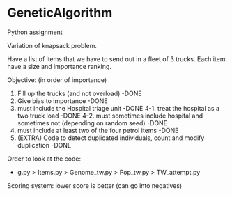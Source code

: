 # GeneticAlgorithm
Python assignment

Variation of knapsack problem.

Have a list of items that we have to send out in a fleet of 3 trucks.
Each item have a size and importance ranking.

Objective: (in order of importance)
1. Fill up the trucks (and not overload) -DONE
2. Give bias to importance -DONE
3. must include the Hospital triage unit -DONE
4-1. treat the hospital as a two truck load -DONE
4-2. must sometimes include hospital and sometimes not (depending on random seed) -DONE
5. must include at least two of the four petrol items -DONE
6. (EXTRA) Code to detect duplicated individuals, count and modify duplication -DONE

Order to look at the code:
* g.py > Items.py > Genome_tw.py > Pop_tw.py > TW_attempt.py

Scoring system: lower score is better (can go into negatives)
